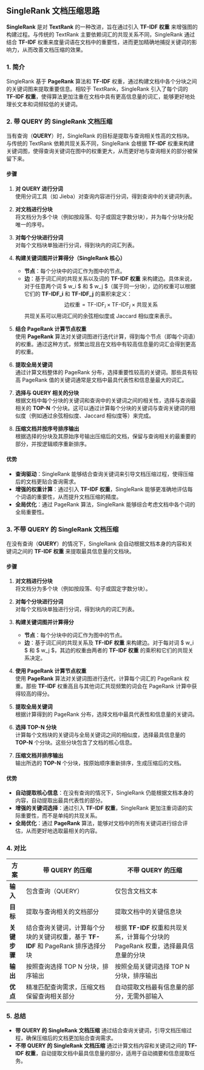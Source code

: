 ## SingleRank 文档压缩思路

**SingleRank** 是对 **TextRank** 的一种改进，旨在通过引入 **TF-IDF 权重** 来增强图的构建过程。与传统的 TextRank 主要依赖词汇的共现关系不同，SingleRank 通过结合 **TF-IDF** 权重来度量词语在文档中的重要性，进而更加精确地捕捉关键词的影响力，从而改善文档压缩的效果。

### 1. 简介

SingleRank 基于 **PageRank** 算法和 **TF-IDF** 权重，通过构建文档中各个分块之间的关键词图来提取重要信息。相较于 TextRank，SingleRank 引入了每个词的 **TF-IDF 权重**，使得算法更加注重在文档中具有更高信息量的词汇，能够更好地处理长文本和词频较低的关键词。

### 2. 带 QUERY 的 SingleRank 文档压缩

当有查询（**QUERY**）时，SingleRank 的目标是提取与查询相关性高的文档块。与传统的 TextRank 依赖共现关系不同，SingleRank 会根据 **TF-IDF** 权重来构建关键词图，使得查询关键词在图中的权重更大，从而更好地与查询相关的部分被保留下来。

#### 步骤

1. **对 QUERY 进行分词**  
   使用分词工具（如 Jieba）对查询内容进行分词，得到查询中的关键词列表。

2. **对文档进行分块**  
   将文档分为多个块（例如按段落、句子或固定字数分块），并为每个分块分配唯一的序号。

3. **对每个分块进行分词**  
   对每个文档块单独进行分词，得到块内的词汇列表。

4. **构建关键词图并计算得分（SingleRank 核心）**  
   - **节点**：每个分块中的词汇作为图中的节点。
   - **边**：基于词汇间的共现关系以及词的 **TF-IDF 权重** 来构建边。具体来说，对于任意两个词 $ w_i $ 和 $ w_j $（属于同一分块），边的权重可以根据它们的 **TF-IDF_i** 和 **TF-IDF_j** 的乘积来定义：
     $$
     \text{边权重} = \text{TF-IDF}_i \times \text{TF-IDF}_j \times \text{共现关系}
     $$
     共现关系可以用词汇间的余弦相似度或 Jaccard 相似度来表示。

5. **结合 PageRank 计算节点权重**  
   使用 **PageRank** 算法对关键词图进行迭代计算，得到每个节点（即每个词语）的权重。通过这种方式，频繁出现且在文档中有较高信息量的词汇会得到更高的权重。

6. **提取全局关键词**  
   通过计算文档整体的 PageRank 分布，选择重要性较高的关键词。那些具有较高 PageRank 值的关键词通常是文档中最具代表性和信息量最大的词汇。

7. **选择与 QUERY 相关的分块**  
   根据文档中每个分块的关键词和查询中的关键词之间的相关性，选择与查询最相关的 **TOP-N** 个分块。这可以通过计算每个分块的关键词与查询关键词的相似度（例如通过余弦相似度、Jaccard 相似度等）来完成。

8. **压缩文档并按序号排序输出**  
   根据选择的分块及其原始序号输出压缩后的文档，保留与查询相关的最重要的部分，并按逻辑顺序重新排序。

#### 优势

- **查询驱动**：SingleRank 能够结合查询关键词来引导文档压缩过程，使得压缩后的文档更贴合查询需求。
- **增强的权重计算**：通过引入 **TF-IDF 权重**，SingleRank 能够更准确地评估每个词语的重要性，从而提升文档压缩的精度。
- **全局优化**：通过 PageRank 算法，SingleRank 能够综合考虑文档中各个词的全局重要性。

### 3. 不带 QUERY 的 SingleRank 文档压缩

在没有查询（**QUERY**）的情况下，SingleRank 会自动根据文档本身的内容和关键词之间的 **TF-IDF 权重** 来提取最具信息量的文档块。

#### 步骤

1. **对文档进行分块**  
   将文档分为多个块（例如按段落、句子或固定字数分块）。

2. **对每个分块进行分词**  
   对每个文档块单独进行分词，得到块内的词汇列表。

3. **构建关键词图并计算得分**  
   - **节点**：每个分块中的词汇作为图中的节点。
   - **边**：基于词汇间的共现关系及 **TF-IDF 权重** 来构建边。对于每对词 $ w_i $ 和 $ w_j $，其边的权重由两者的 **TF-IDF 权重** 的乘积和它们的共现关系决定。
   
4. **使用 PageRank 计算节点权重**  
   使用 **PageRank** 算法对关键词图进行迭代，计算每个词汇的 PageRank 权重。那些 **TF-IDF** 权重高且与其他词汇共现频繁的词会在 PageRank 计算中获得较高的得分。

5. **提取全局关键词**  
   根据计算得到的 PageRank 分布，选择文档中最具代表性和信息量的关键词。

6. **选择 TOP-N 分块**  
   计算每个文档块的关键词与全局关键词之间的相似度，选择最具信息量的 **TOP-N** 个分块。这些分块包含了文档的核心信息。

7. **压缩文档并排序输出**  
   输出所选的 **TOP-N** 个分块，按原始顺序重新排序，生成压缩后的文档。

#### 优势

- **自动提取核心信息**：在没有查询的情况下，SingleRank 仍能根据文档本身的内容，自动提取出最具代表性的部分。
- **增强的关键词选择**：通过引入 **TF-IDF 权重**，SingleRank 更加注重词语的实际重要性，而不是单纯的共现关系。
- **全局优化**：通过 **PageRank** 算法，能够对文档中的所有关键词进行综合评估，从而更好地选取最相关的内容。

### 4. 对比

| 方案                      | 带 **QUERY** 的压缩                          | 不带 **QUERY** 的压缩                   |
|-------------------------|-----------------------------------------|---------------------------------------|
| **输入**                | 包含查询（QUERY）                        | 仅包含文档文本                        |
| **目标**                | 提取与查询相关的文档部分                    | 提取文档中的关键信息块                  |
| **关键步骤**            | 结合查询关键词，计算每个分块的关键词权重，基于 **TF-IDF** 和 PageRank 排序选择分块 | 根据 **TF-IDF** 权重和共现关系，计算每个分块的 PageRank 权重，选择最具信息量的分块 |
| **输出**                | 按照查询选择 TOP N 分块，排序输出              | 按照全局关键词选择 TOP N 分块，排序输出 |
| **优点**                 | 精准匹配查询需求，压缩文档保留查询相关部分         | 自动提取文档最有信息量的部分，无需外部输入      |

### 5. 总结

- **带 QUERY 的 SingleRank 文档压缩** 通过结合查询关键词，引导文档压缩过程，确保压缩后的文档更加贴合查询需求。
- **不带 QUERY 的 SingleRank 文档压缩** 通过计算文档内容和关键词之间的 **TF-IDF 权重**，自动提取文档中最具信息量的部分，适用于自动摘要和信息提取任务。